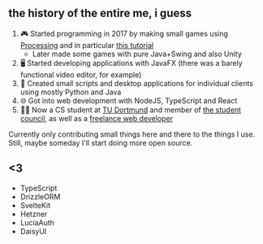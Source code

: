 ## the history of the entire me, i guess

1. 🎮 Started programming in 2017 by making small games using [Processing](https://processing.org/) and in particular [this tutorial](https://www.youtube.com/watch?v=i2pp2dCuJns)
   - Later made some games with pure Java+Swing and also Unity 
2. 🖥 Started developing applications with JavaFX (there was a barely functional video editor, for example)
3. 🐍 Created small scripts and desktop applications for individual clients using mostly Python and Java
4. 🌐 Got into web development with NodeJS, TypeScript and React
5. 👨‍🎓 Now a CS student at [TU Dortmund](https://www.tu-dortmund.de/) and member of [the student council](https://oh14.de/fsr), as well as a [freelance web developer](https://cedricgreiten.com)

Currently only contributing small things here and there to the things I use. Still, maybe someday I'll start doing more open source.

## <3

- TypeScript
- DrizzleORM
- SvelteKit
- Hetzner
- LuciaAuth
- DaisyUI
